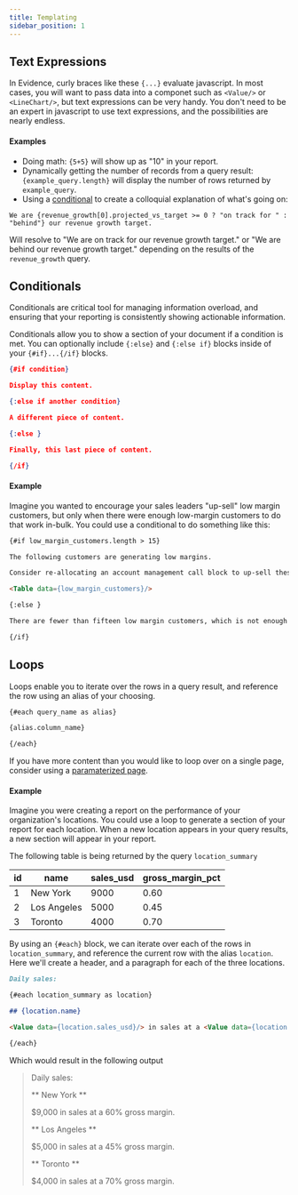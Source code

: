 ```yaml
---
title: Templating
sidebar_position: 1
---
```


## Text Expressions

In Evidence, curly braces like these `{...}` evaluate javascript. In most cases, you will want to pass data into a componet such as `<Value/>` or `<LineChart/>`, but text expressions can be very handy. You don't need to be an expert in javascript to use text expressions, and the possibilities are nearly endless. 

#### Examples

* Doing math: `{5+5}` will show up as "10" in your report. 
* Dynamically getting the number of records from a query result: `{example_query.length}` will display the number of rows returned by `example_query`.
* Using a [conditional](https://developer.mozilla.org/en-US/docs/Web/JavaScript/Reference/Operators/Conditional_Operator) to create a colloquial explanation of what's going on: 

```
We are {revenue_growth[0].projected_vs_target >= 0 ? "on track for " : "behind"} our revenue growth target.
```

Will resolve to "We are on track for our revenue growth target." or "We are behind our revenue growth target." depending on the results of the `revenue_growth` query. 


## Conditionals

Conditionals are critical tool for managing information overload, and ensuring that your reporting is consistently showing actionable information. 

Conditionals allow you to show a section of your document if a condition is met. You can optionally include `{:else}` and `{:else if}` blocks inside of your `{#if}...{/if}` blocks.

```json 
{#if condition}

Display this content. 

{:else if another condition}

A different piece of content. 

{:else }

Finally, this last piece of content.

{/if}
```

#### Example 

Imagine you wanted to encourage your sales leaders "up-sell" low margin customers, but only when there were enough low-margin customers to do that work in-bulk. You could use a conditional to do something like this: 

```markdown
{#if low_margin_customers.length > 15}

The following customers are generating low margins. 

Consider re-allocating an account management call block to up-sell these customers. 

<Table data={low_margin_customers}/>

{:else }

There are fewer than fifteen low margin customers, which is not enough to fill a call block. 

{/if}
```


## Loops

Loops enable you to iterate over the rows in a query result, and reference the row using an alias of your choosing. 

```markdown
{#each query_name as alias}

{alias.column_name}

{/each}
```

If you have more content than you would like to loop over on a single page, consider using a [paramaterized page](/features/advanced/parameterized-pages). 

#### Example 

Imagine you were creating a report on the performance of your organization's locations. You could use a loop to generate a section of your report for each location. When a new location appears in your query results, a new section will appear in your report.

The following table is being returned by the query `location_summary` 

|id   |name   |sales_usd  |gross_margin_pct   
|---|---|---|---|
|1   |New York   |9000   |0.60   |   
|2  |Los Angeles   |5000   |0.45   |   
|3   |Toronto   |4000   |0.70   |   


By using an `{#each}` block, we can iterate over each of the rows in `location_summary`, and reference the current row with the alias `location`. Here we'll create a header, and a paragraph for each of the three locations.

```markdown 
Daily sales: 

{#each location_summary as location}

## {location.name} 

<Value data={location.sales_usd}/> in sales at a <Value data={location.gross_margin_pct}/> gross margin. 

{/each}
```

Which would result in the following output 
> Daily sales:
>
>** New York **
>
>$9,000 in sales at a 60% gross margin. 
>
>** Los Angeles **
>
>$5,000 in sales at a 45% gross margin. 
>
>** Toronto ** 
>
>$4,000 in sales at a 70% gross margin. 